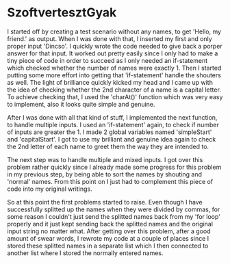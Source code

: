 # SzoftvertesztGyak

I started off by creating a test scenario without any names, to get 'Hello, my friend.' as output.
When I was done with that, I inserted my first and only proper input 'Dincso'. I quickly wrote the code needed to give back a porper answer for that input.
It worked out pretty easily since I only had to make a tiny piece of code in order to succeed as I only needed an if-statement which checked whether the
number of names were exactly 1. Then I started putting some more effort into getting that 'if-statement' handle the shouters as well. The light of brilliance quickly
kicked my head and I came up with the idea of checking whether the 2nd character of a name is a capital letter. To achieve checking that, I used the 'charAt()' function
which was very easy to implement, also it looks quite simple and genuine.

After I was done with all that kind of stuff, I implemented the next function, to handle multiple inputs. I used an 'if-statement' again, to check if number of
inputs are greater the 1. I made 2 global variables named 'simpleStart' and 'capitalStart'. I got to use my brilliant and genuine idea again to check the 2nd letter
of each name to greet them the way they are intended to. 

The next step was to handle multiple and mixed inputs. I got over this problem rather quickly since I already made some progress for this problem in my previous step, by
being able to sort the names by shouting and 'normal' names. From this point on I just had to complement this piece of code into my original writings.

So at this point the first problems started to raise. Even though I have successfully splitted up the names when they were divided by commas, for some reason
I couldn't just send the splitted names back from my 'for loop' properly and it just kept sending back the splitted names and the original input string no matter what.
After getting over this problem, after a good amount of swear words, I rewrote my code at a couple of places since I stored these splitted names in a separate list which
I then connected to another list where I stored the normally entered names.
